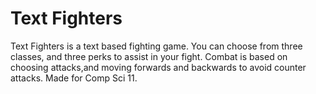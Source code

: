 # Text Fighters
Text Fighters is a text based fighting game. You can choose from three classes, and three perks to assist in your fight. Combat is based on choosing attacks,and moving forwards and backwards to avoid counter attacks. Made for Comp Sci 11.
